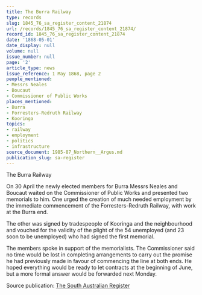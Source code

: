 ```yaml
---
title: The Burra Railway
type: records
slug: 1845_76_sa_register_content_21874
url: /records/1845_76_sa_register_content_21874/
record_id: 1845_76_sa_register_content_21874
date: '1868-05-01'
date_display: null
volume: null
issue_number: null
page: '2'
article_type: news
issue_reference: 1 May 1868, page 2
people_mentioned:
- Messrs Neales
- Boucaut
- Commissioner of Public Works
places_mentioned:
- Burra
- Forresters-Redruth Railway
- Kooringa
topics:
- railway
- employment
- politics
- infrastructure
source_document: 1985-87_Northern__Argus.md
publication_slug: sa-register
---
```


The Burra Railway

On 30 April the newly elected members for Burra Messrs Neales and Boucaut waited on the Commissioner of Public Works and presented two memorials to him.  One urged the creation of much needed employment by the immediate commencement of the Forresters-Redruth Railway, with work at the Burra end.

The other was signed by tradespeople of Kooringa and the neighbourhood and vouched for the validity of the plight of the 54 unemployed (and 23 soon to be unemployed) who had signed the first memorial.

The members spoke in support of the memorialists.  The Commissioner said no time would be lost in completing arrangements to carry out the promise he had previously made in favour of commencing the line at both ends.  He hoped everything would be ready to let contracts at the beginning of June, but a more formal answer would be forwarded next Monday.

Source publication: [The South Australian Register](/publications/sa-register/)
